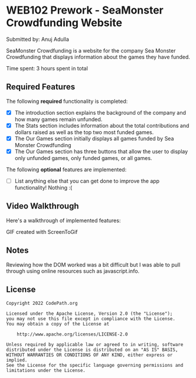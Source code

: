 # WEB102 Prework - SeaMonster Crowdfunding Website

Submitted by: Anuj Adulla

SeaMonster Crowdfunding is a website for the company Sea Monster Crowdfunding that displays information about the games they have funded.

Time spent: 3 hours spent in total

## Required Features

The following **required** functionality is completed:

* [X] The introduction section explains the background of the company and how many games remain unfunded.
* [X] The Stats section includes information about the total contributions and dollars raised as well as the top two most funded games.
* [X] The Our Games section initially displays all games funded by Sea Monster Crowdfunding
* [X] The Our Games section has three buttons that allow the user to display only unfunded games, only funded games, or all games.

The following **optional** features are implemented:

* [ ] List anything else that you can get done to improve the app functionality!
Nothing :(

## Video Walkthrough

Here's a walkthrough of implemented features:

<blockquote class="imgur-embed-pub" lang="en" data-id="ex5xs1U" data-context="false" ><a href="//imgur.com/ex5xs1U"></a></blockquote><script async src="//s.imgur.com/min/embed.js" charset="utf-8"></script>

GIF created with ScreenToGif

## Notes

Reviewing how the DOM worked was a bit difficult but I was able to pull through using online resources such as javascript.info.

## License

    Copyright 2022 CodePath.org

    Licensed under the Apache License, Version 2.0 (the "License");
    you may not use this file except in compliance with the License.
    You may obtain a copy of the License at

        http://www.apache.org/licenses/LICENSE-2.0

    Unless required by applicable law or agreed to in writing, software
    distributed under the License is distributed on an "AS IS" BASIS,
    WITHOUT WARRANTIES OR CONDITIONS OF ANY KIND, either express or implied.
    See the License for the specific language governing permissions and
    limitations under the License.
